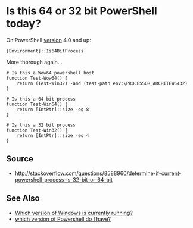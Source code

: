 ﻿# Is this 64 or 32 bit PowerShell today?


On PowerShell [version](version.md) 4.0 and up:

    [Environment]::Is64BitProcess


More thorough again...

    # Is this a Wow64 powershell host
    function Test-Wow64() {
        return (Test-Win32) -and (test-path env:\PROCESSOR_ARCHITEW6432)
    }

    # Is this a 64 bit process
    function Test-Win64() {
        return [IntPtr]::size -eq 8
    }

    # Is this a 32 bit process
    function Test-Win32() {
        return [IntPtr]::size -eq 4
    }

## Source

 * http://stackoverflow.com/questions/8588960/determine-if-current-powershell-process-is-32-bit-or-64-bit

## See Also

 * [Which version of Windows is currently running?](../windows/which_version.md)
 * [which version of Powershell do I have?](version.md)